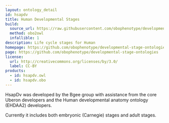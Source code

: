 ```yaml
---
layout: ontology_detail
id: hsapdv
title: Human Developmental Stages
build:
  source_url: https://raw.githubusercontent.com/obophenotype/developmental-stage-ontologies/master/src/hsapdv/hsapdv.obo
  method: obo2owl
  infallible: 1
description: Life cycle stages for Human
homepage: https://github.com/obophenotype/developmental-stage-ontologies/wiki/HsapDv
page: https://github.com/obophenotype/developmental-stage-ontologies
license:
  url: http://creativecommons.org/licenses/by/3.0/
  label: CC-BY
products:
  - id: hsapdv.owl
  - id: hsapdv.obo
---
```


HsapDv was developed by the Bgee group with assistance from the core Uberon developers and the Human developmental anatomy ontology (EHDAA2) developers.

Currently it includes both embryonic (Carnegie) stages and adult stages.



